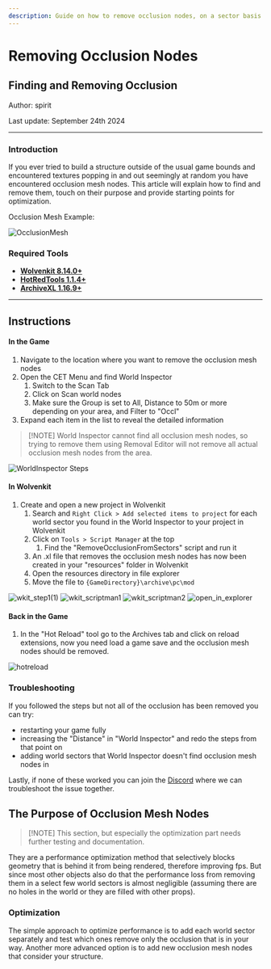 ```yaml
---
description: Guide on how to remove occlusion nodes, on a sector basis
---
```


# Removing Occlusion Nodes

## Finding and Removing Occlusion

Author: spirit

Last update: September 24th 2024

***

### Introduction

If you ever tried to build a structure outside of the usual game bounds and encountered textures popping in and out seemingly at random you have encountered occlusion mesh nodes. This article will explain how to find and remove them, touch on their purpose and provide starting points for optimization.

Occlusion Mesh Example:

![OcclusionMesh](https://github.com/user-attachments/assets/bc9ab7c5-123c-4d66-b555-3e8a9fc2b7ff)

### Required Tools

* [**Wolvenkit 8.14.0+**](https://github.com/WolvenKit/WolvenKit)
* [**HotRedTools 1.1.4+**](https://github.com/psiberx/cp2077-red-hot-tools/releases)
* [**ArchiveXL 1.16.9+**](https://www.nexusmods.com/cyberpunk2077/mods/4198)

***

## Instructions

#### In the Game

1. Navigate to the location where you want to remove the occlusion mesh nodes
2. Open the CET Menu and find World Inspector
   1. Switch to the Scan Tab
   2. Click on Scan world nodes
   3. Make sure the Group is set to All, Distance to 50m or more depending on your area, and Filter to "Occl"
3. Expand each item in the list to reveal the detailed information

> \[!NOTE] World Inspector cannot find all occlusion mesh nodes, so trying to remove them using Removal Editor will not remove all actual occlusion mesh nodes from the area.

![WorldInspector Steps](https://github.com/user-attachments/assets/cbf42569-4f80-4b52-9e10-f4bc6bbfd8ae)

#### In Wolvenkit

1. Create and open a new project in Wolvenkit
   1. Search and `Right Click > Add selected items to project` for each world sector you found in the World Inspector to your project in Wolvenkit
   2. Click on `Tools > Script Manager` at the top
      1. Find the "RemoveOcclusionFromSectors" script and run it
   3. An .xl file that removes the occlusion mesh nodes has now been created in your "resources" folder in Wolvenkit
   4. Open the resources directory in file explorer
   5. Move the file to `{GameDirectory}\archive\pc\mod`

![wkit\_step1(1)](https://github.com/user-attachments/assets/16618eb2-bf8f-4939-a9a7-c8b768d5a29f) ![wkit\_scriptman1](https://github.com/user-attachments/assets/c92da98c-778e-4a20-bc5f-d0b7936d9b60) ![wkit\_scriptman2](https://github.com/user-attachments/assets/ecd005c1-fc6d-4c85-8e4e-2cdd856849a7) ![open\_in\_explorer](https://github.com/user-attachments/assets/3d48519c-4a94-491f-a153-e97b31e8996f)

#### Back in the Game

1. In the "Hot Reload" tool go to the Archives tab and click on reload extensions, now you need load a game save and the occlusion mesh nodes should be removed.

![hotreload](https://github.com/user-attachments/assets/18509c63-bd2b-4ae1-a36a-bec41701b54c)

### Troubleshooting

If you followed the steps but not all of the occlusion has been removed you can try:

* restarting your game fully
* increasing the "Distance" in "World Inspector" and redo the steps from that point on
* adding world sectors that World Inspector doesn't find occlusion mesh nodes in

Lastly, if none of these worked you can join the [Discord](https://discord.gg/Epkq79kd96) where we can troubleshoot the issue together.

## The Purpose of Occlusion Mesh Nodes

> \[!NOTE] This section, but especially the optimization part needs further testing and documentation.

They are a performance optimization method that selectively blocks geometry that is behind it from being rendered, therefore improving fps. But since most other objects also do that the performance loss from removing them in a select few world sectors is almost negligible (assuming there are no holes in the world or they are filled with other props).

### Optimization

The simple approach to optimize performance is to add each world sector separately and test which ones remove only the occlusion that is in your way. Another more advanced option is to add new occlusion mesh nodes that consider your structure.
